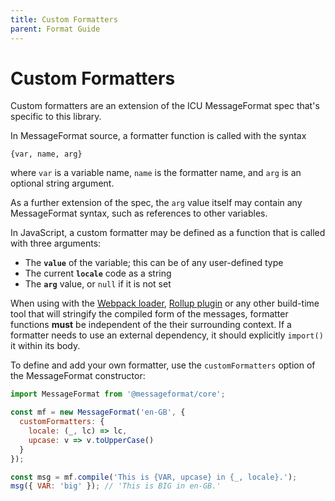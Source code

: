 ```yaml
---
title: Custom Formatters
parent: Format Guide
---
```


# Custom Formatters

Custom formatters are an extension of the ICU MessageFormat spec that's specific to this library.

In MessageFormat source, a formatter function is called with the syntax

```
{var, name, arg}
```

where `var` is a variable name, `name` is the formatter name, and `arg` is an optional string argument.

As a further extension of the spec, the `arg` value itself may contain any MessageFormat syntax, such as references to other variables.

In JavaScript, a custom formatter may be defined as a function that is called with three arguments:

- The **`value`** of the variable; this can be of any user-defined type
- The current **`locale`** code as a string
- The **`arg`** value, or `null` if it is not set

When using with the [Webpack loader](webpack.md), [Rollup plugin](rollup.md) or any other build-time tool that will stringify the compiled form of the messages,
formatter functions **must** be independent of the their surrounding context.
If a formatter needs to use an external dependency, it should explicitly `import()` it within its body.

To define and add your own formatter, use the `customFormatters` option of the MessageFormat constructor:

```js
import MessageFormat from '@messageformat/core';

const mf = new MessageFormat('en-GB', {
  customFormatters: {
    locale: (_, lc) => lc,
    upcase: v => v.toUpperCase()
  }
});

const msg = mf.compile('This is {VAR, upcase} in {_, locale}.');
msg({ VAR: 'big' }); // 'This is BIG in en-GB.'
```
